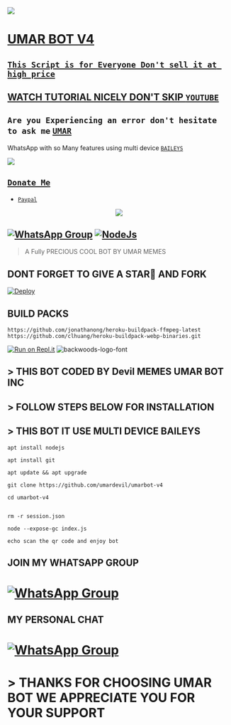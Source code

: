 <a href="https://youtu.be/KNu-gr2h7bo"><img src="https://img.shields.io/badge/Sub My -YouTube-ff0000?style=for-the-badge&logo=youtube&logoColor=ff000000&link=https://www.youtube.com/c/UMARMODS" /><br>

# UMAR BOT V4

## ``` This Script is for Everyone Don't sell it at high price ```
## WATCH TUTORIAL NICELY DON'T SKIP [`YOUTUBE`](https://www.youtube.com/c/UMARMODS)

##  ``` Are you Experiencing an error don't hesitate to ask me ``` [`UMAR`](https://wa.me/+923165123719)
 WhatsApp with so Many features using multi device  [`BAILEYS`](https://github.com/adiwajshing/baileys)
 
 <a href="https://www.youtube.com/c/UMARMODS"><img src="https://img.shields.io/badge/Sub My -Yt-ff0000?style=for-the-badge&logo=youtube&logoColor=ff000000&link=https://img.shields.io/badge/Sub My -YouTube-ff0000?style=for-the-badge&logo=youtube&logoColor=ff000000&link=https://www.youtube.com/c/UMARMODS" /><br>
 
 ## ```Donate Me```

- [`Paypal`](https://www.paypal.me/umar)
 </a>
</p>
<p align="center">
<img src="https://i.imgur.com/lGh5edH.jpeg"
</p>

## [![WhatsApp Group](https://img.shields.io/badge/WhatsApp-25D366?style=for-the-badge&logo=whatsapp&logoColor=white)](https://chat.whatsapp.com/BBQgiM0adHc1m3wM6fEw5Y) [![NodeJs](https://img.shields.io/badge/Node.js-43853D?style=for-the-badge&logo=node.js&logoColor=white)](https://nodejs.org/en/)

> A Fully PRECIOUS COOL BOT BY UMAR MEMES <br>
> 
## DONT FORGET TO GIVE A STAR🌟 AND FORK



[![Deploy](https://www.herokucdn.com/deploy/button.svg)](https://heroku.com/deploy?template=https://github.com/UmarDevil/umarbot-v4)

## BUILD PACKS

```
https://github.com/jonathanong/heroku-buildpack-ffmpeg-latest
https://github.com/clhuang/heroku-buildpack-webp-binaries.git

```
[![Run on Repl.it](https://repl.it/badge/github/quiec/whatsAlfa)](https://replit.com/@UMARDEVIL/UMAR-BOT-INC-QR1)
<img src="https://fontmeme.com/permalink/220116/0c42dc0b64931810388ba399da55e927.png" alt="backwoods-logo-font" border="0"></a>  

 ##  > THIS BOT CODED BY Devil MEMES UMAR BOT INC 


## >  FOLLOW STEPS BELOW FOR INSTALLATION

## >  THIS BOT IT USE MULTI DEVICE BAILEYS


``` 
apt install nodejs

apt install git

apt update && apt upgrade

git clone https://github.com/umardevil/umarbot-v4
 
cd umarbot-v4

 
rm -r session.json

node --expose-gc index.js

echo scan the qr code and enjoy bot

```


## JOIN MY WHATSAPP GROUP

# [![WhatsApp Group](https://img.shields.io/badge/WhatsApp-25D366?style=for-the-badge&logo=whatsapp&logoColor=white)](https://chat.whatsapp.com/BBQgiM0adHc1m3wM6fEw5Y)

## MY PERSONAL CHAT

# [![WhatsApp Group](https://img.shields.io/badge/WhatsApp-25D366?style=for-the-badge&logo=whatsapp&logoColor=white)](https://wa.me/923165123719)


# > THANKS FOR CHOOSING UMAR BOT WE APPRECIATE YOU FOR YOUR SUPPORT
 
